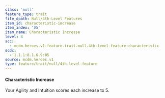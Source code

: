 ```yaml
---
class: 'null'
feature_type: trait
file_dpath: Null/4th-Level Features
item_id: characteristic-increase
item_index: '05'
item_name: Characteristic Increase
level: 4
scc:
  - mcdm.heroes.v1:feature.trait.null.4th-level-feature:characteristic-increase
scdc:
  - 1.1.1:8.1.6.9:05
source: mcdm.heroes.v1
type: feature/trait/null/4th-level-feature
---
```


#### Characteristic Increase

Your Agility and Intuition scores each increase to 5.
